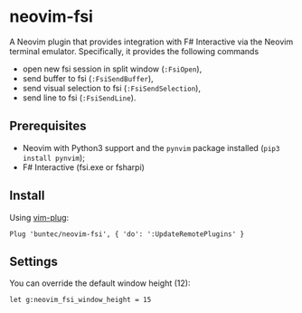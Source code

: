 # neovim-fsi


A Neovim plugin that provides integration with F# Interactive via the 
Neovim terminal emulator. Specifically, it provides the following commands

* open new fsi session in split window (`:FsiOpen`),
* send buffer to fsi  (`:FsiSendBuffer`),
* send visual selection to fsi  (`:FsiSendSelection`),
* send line to fsi (`:FsiSendLine`).


## Prerequisites

* Neovim with Python3 support and the `pynvim` package 
installed (`pip3 install pynvim`);
* F# Interactive (fsi.exe or fsharpi)

## Install

Using [vim-plug](https://github.com/junegunn/vim-plug):

```
Plug 'buntec/neovim-fsi', { 'do': ':UpdateRemotePlugins' }
```


## Settings

You can override the default window height (12):

```
let g:neovim_fsi_window_height = 15
```
